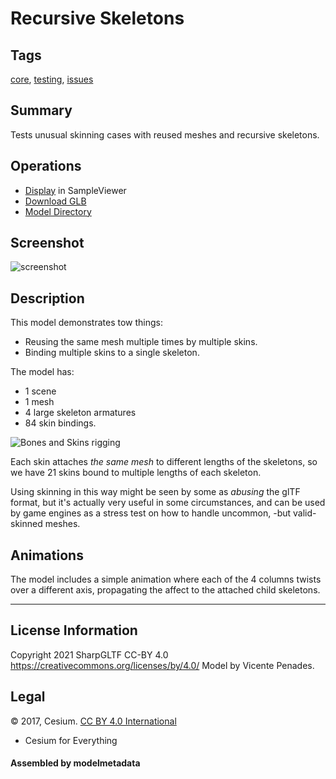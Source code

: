 # Recursive Skeletons

## Tags

[core](../Models-core.md), [testing](../Models-testing.md), [issues](../Models-issues.md)

## Summary

Tests unusual skinning cases with reused meshes and recursive skeletons.

## Operations

* [Display](https://github.khronos.org/glTF-Sample-Viewer-Release/?model=https://raw.GithubUserContent.com/KhronosGroup/glTF-Sample-Assets/main/./Models/RecursiveSkeletons/glTF-Binary/RecursiveSkeletons.glb) in SampleViewer
* [Download GLB](https://raw.GithubUserContent.com/KhronosGroup/glTF-Sample-Assets/main/./Models/RecursiveSkeletons/glTF-Binary/RecursiveSkeletons.glb)
* [Model Directory](./)

## Screenshot

![screenshot](screenshot/screenshot.jpg)

## Description

This model demonstrates tow things:
- Reusing the same mesh multiple times by multiple skins.
- Binding multiple skins to a single skeleton.

The model has:
- 1 scene
- 1 mesh
- 4 large skeleton armatures
- 84 skin bindings.

![Bones and Skins rigging](screenshot/screenshot-skin-rigging.jpg)

Each skin attaches *the same mesh* to different lengths of the skeletons, so we have 21 skins
bound to multiple lengths of each skeleton.

Using skinning in this way might be seen by some as _abusing_ the glTF format, but it's
actually very useful in some circumstances, and can be used by game engines as a stress
test on how to handle uncommon, -but valid- skinned meshes.

## Animations

The model includes a simple animation where each of the 4 columns twists over a different axis,
propagating the affect to the attached child skeletons.

---
## License Information

Copyright 2021 SharpGLTF
CC-BY 4.0 https://creativecommons.org/licenses/by/4.0/
Model by Vicente Penades.


## Legal

&copy; 2017, Cesium. [CC BY 4.0 International](https://creativecommons.org/licenses/by/4.0/legalcode)

 - Cesium for Everything

#### Assembled by modelmetadata